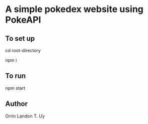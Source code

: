 # A simple pokedex website using PokeAPI

## To set up

cd root-directory

npm i

## To run

npm start

## Author
Orrin Landon T. Uy
